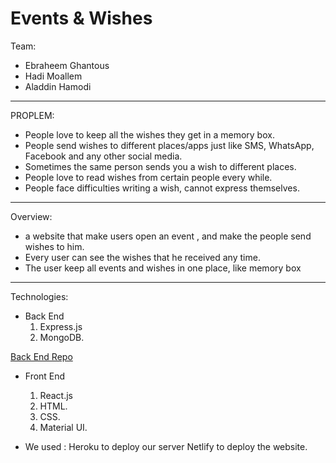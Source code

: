 # Events & Wishes

Team:

* Ebraheem Ghantous
* Hadi Moallem
* Aladdin Hamodi


----------------
PROPLEM:

* People love to keep all the wishes they get in a memory box. 
* People send wishes to different places/apps just like SMS, WhatsApp, Facebook and any other social media. 
* Sometimes the same person sends you a wish to different places.
* People love to read wishes from certain people every while.
* People face difficulties writing a wish, cannot express themselves.

------
Overview:
* a website that make users open an event , and make the people send wishes to him.
* Every user can see the wishes that he received any time.
* The user keep all events and wishes in one place, like memory box

-------
Technologies:
*  Back End 
   1. Express.js
   2. MongoDB.

[Back End Repo](https://github.com/WebAhead8/EventsApp-backend)

* Front End 
  1. React.js
  2. HTML.
  3. CSS.
  4. Material UI.
 

* We used :
Heroku to deploy our server
Netlify to deploy the website.

